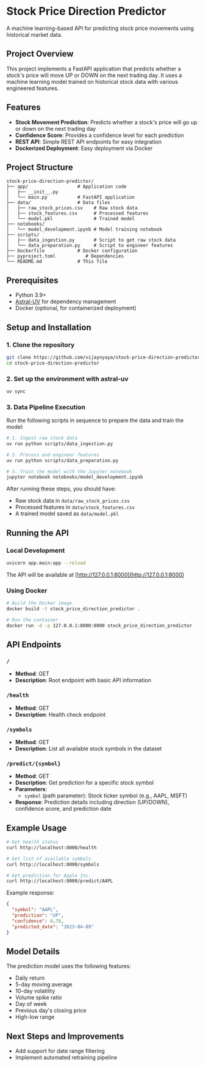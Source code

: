 # Stock Price Direction Predictor

A machine learning-based API for predicting stock price movements using historical market data.

## Project Overview

This project implements a FastAPI application that predicts whether a stock's price will move UP or DOWN on the next trading day. It uses a machine learning model trained on historical stock data with various engineered features.

## Features

- **Stock Movement Prediction**: Predicts whether a stock's price will go up or down on the next trading day
- **Confidence Score**: Provides a confidence level for each prediction
- **REST API**: Simple REST API endpoints for easy integration
- **Dockerized Deployment**: Easy deployment via Docker

## Project Structure

```
stock-price-direction-predictor/
├── app/                  # Application code
│   ├── __init__.py
│   └── main.py           # FastAPI application
├── data/                 # Data files
│   ├── raw_stock_prices.csv    # Raw stock data
│   ├── stock_features.csv      # Processed features
│   └── model.pkl               # Trained model
├── notebooks/
│   └── model_development.ipynb # Model training notebook
├── scripts/
│   ├── data_ingestion.py       # Script to get raw stock data
│   └── data_preparation.py     # Script to engineer features
├── Dockerfile            # Docker configuration
├── pyproject.toml           # Dependencies
└── README.md             # This file
```

## Prerequisites

- Python 3.9+
- [Astral-UV](https://github.com/astral-sh/uv) for dependency management
- Docker (optional, for containerized deployment)

## Setup and Installation

### 1. Clone the repository

```bash
git clone https://github.com/vijaynyaya/stock-price-direction-predictor.git
cd stock-price-direction-predictor
```

### 2. Set up the environment with astral-uv

```bash
uv sync
```

### 3. Data Pipeline Execution

Run the following scripts in sequence to prepare the data and train the model:

```bash
# 1. Ingest raw stock data
uv run python scripts/data_ingestion.py

# 2. Process and engineer features
uv run python scripts/data_preparation.py

# 3. Train the model with the Jupyter notebook
jupyter notebook notebooks/model_development.ipynb
```

After running these steps, you should have:
- Raw stock data in `data/raw_stock_prices.csv`
- Processed features in `data/stock_features.csv`
- A trained model saved as `data/model.pkl`

## Running the API

### Local Development

```bash
uvicorn app.main:app --reload
```

The API will be available at [http://127.0.0.1:8000](http://127.0.0.1:8000)

### Using Docker

```bash
# Build the Docker image
docker build -t stock_price_direction_predictor .

# Run the container
docker run -d -p 127.0.0.1:8000:8000 stock_price_direction_predictor
```

## API Endpoints

### `/`
- **Method**: GET
- **Description**: Root endpoint with basic API information

### `/health`
- **Method**: GET
- **Description**: Health check endpoint

### `/symbols`
- **Method**: GET
- **Description**: List all available stock symbols in the dataset

### `/predict/{symbol}`
- **Method**: GET
- **Description**: Get prediction for a specific stock symbol
- **Parameters**:
  - `symbol` (path parameter): Stock ticker symbol (e.g., AAPL, MSFT)
- **Response**: Prediction details including direction (UP/DOWN), confidence score, and prediction date

## Example Usage

```bash
# Get health status
curl http://localhost:8000/health

# Get list of available symbols
curl http://localhost:8000/symbols

# Get prediction for Apple Inc.
curl http://localhost:8000/predict/AAPL
```

Example response:
```json
{
  "symbol": "AAPL",
  "prediction": "UP",
  "confidence": 0.78,
  "predicted_date": "2023-04-09"
}
```

## Model Details

The prediction model uses the following features:
- Daily return
- 5-day moving average
- 10-day volatility
- Volume spike ratio
- Day of week
- Previous day's closing price
- High-low range

## Next Steps and Improvements

- Add support for date range filtering
- Implement automated retraining pipeline
